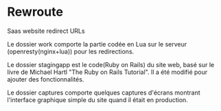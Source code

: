 # Rewroute
Saas website redirect URLs

Le dossier work comporte la partie codée en Lua sur le serveur (openresty(nginx+lua)) pour les redirections.

Le dossier stagingapp est le code(Ruby on Rails) du site web, basé sur le livre de Michael Hartl "The Ruby on Rails Tutorial". Il a été modifié pour ajouter 
des fonctionnalités.

Le dossier captures comporte quelques captures d'écrans montrant l'interface graphique simple du site quand il était en production.
